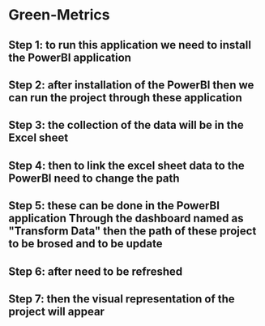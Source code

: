 # Green-Metrics
## Step 1: to run this application we need to install the PowerBI application
## Step 2: after installation of the PowerBI then we can run the project through these application
## Step 3: the collection of the data will be in the Excel sheet 
## Step 4: then to link the excel sheet data to the PowerBI need to change the path 
## Step 5: these can be done in the PowerBI application Through the dashboard named as "Transform Data" then the path of these project to be brosed and to be update
## Step 6: after need to be refreshed 
## Step 7: then the visual representation of the project will appear
